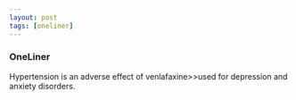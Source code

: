 ```yaml
---
layout: post
tags: [oneliner]
---
```



### OneLiner

Hypertension is an adverse effect of venlafaxine>>used for depression and anxiety disorders.
